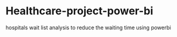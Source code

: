 # Healthcare-project-power-bi
hospitals wait list analysis to reduce the waiting time using powerbi
